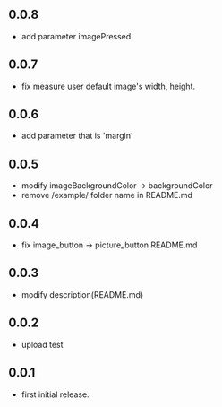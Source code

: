 ## 0.0.8
* add parameter imagePressed.

## 0.0.7
* fix measure user default image's width, height. 

## 0.0.6
* add parameter that is 'margin'

## 0.0.5
* modify imageBackgroundColor → backgroundColor
* remove /example/ folder name in README.md

## 0.0.4
* fix image_button → picture_button README.md

## 0.0.3
* modify description(README.md)

## 0.0.2
* upload test

## 0.0.1
* first initial release.
